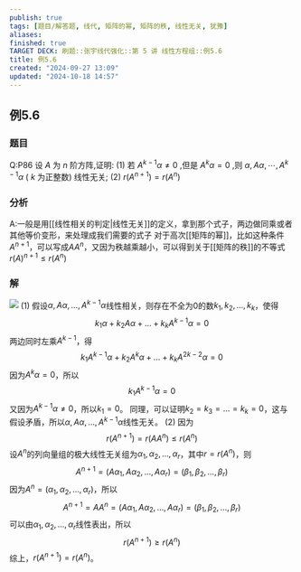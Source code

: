 ```yaml
---
publish: true
tags: [题目/解答题, 线代, 矩阵的幂, 矩阵的秩, 线性无关, 犹豫]
aliases: 
finished: true
TARGET DECK: 刷题::张宇线代强化::第 5 讲 线性方程组::例5.6
title: 例5.6
created: "2024-09-27 13:09"
updated: "2024-10-18 14:57"
---
```

## 例5.6
### 题目
Q:P86 设 $A$ 为 $n$ 阶方阵,证明:
(1) 若 ${A}^{k - 1}\alpha \neq 0$ ,但是 ${A}^{k}\alpha = 0$ ,则 $\alpha ,{A\alpha },\cdots ,{A}^{k - 1}\alpha$ ( $k$ 为正整数) 线性无关;
(2) $r( {A}^{n + 1}) = r( {A}^{n})$ 
### 分析
A:一般是用[[线性相关的判定|线性无关]]的定义，拿到那个式子，两边做同乘或者其他等价变形，来处理成我们需要的式子
对于高次[[矩阵的幂]]，比如这种条件$A^{n+1}$，可以写成$AA^{n}$，又因为秩越乘越小，可以得到关于[[矩阵的秩]]的不等式$r(A)^{n+1}\leq r(A^{n})$
### 解 
![](https://img.hwenyi.tech/202410182051975.webp)
(1) 假设$\alpha,A\alpha,\dots,A^{k-1}\alpha$线性相关，则存在不全为0的数$k_1,k_2,\dots,k_k$，使得
$$k_1\alpha+k_2A\alpha+\dots+k_kA^{k-1}\alpha=0$$
两边同时左乘$A^{k-1}$，得
$$k_1A^{k-1}\alpha+k_2A^{k}\alpha+\dots+k_kA^{2k-2}\alpha=0$$
因为$A^k\alpha=0$，所以
$$k_1A^{k-1}\alpha=0$$
又因为$A^{k-1}\alpha\neq0$，所以$k_1=0$。
同理，可以证明$k_2=k_3=\dots=k_k=0$，这与假设矛盾，所以$\alpha,A\alpha,\dots,A^{k-1}\alpha$线性无关。
(2) 因为
$$r(A^{n+1})=r(AA^n)\leq r(A^n)$$
设$A^n$的列向量组的极大线性无关组为$\alpha_1,\alpha_2,\dots,\alpha_r$，其中$r=r(A^n)$，则
$$A^{n+1}=(A\alpha_1,A\alpha_2,\dots,A\alpha_r)=(\beta_1,\beta_2,\dots,\beta_r)$$
因为$A^n=(\alpha_1,\alpha_2,\dots,\alpha_r)$，所以
$$A^{n+1}=AA^n=(A\alpha_1,A\alpha_2,\dots,A\alpha_r)=(\beta_1,\beta_2,\dots,\beta_r)$$
可以由$\alpha_1,\alpha_2,\dots,\alpha_r$线性表出，所以
$$r(A^{n+1})\geq r(A^n)$$
综上，$r(A^{n+1})=r(A^n)$。

